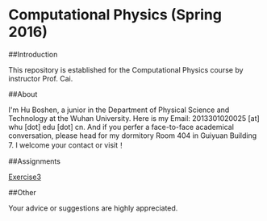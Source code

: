 # **Computational Physics (Spring 2016)**

##Introduction

  This repository is established for the Computational Physics course by instructor Prof. Cai.
  
##About

  I'm Hu Boshen, a junior in the Department of Physical Science and Technology at the Wuhan University. Here is my Email: 2013301020025 [at] whu [dot] edu [dot] cn. And if you perfer a face-to-face academical conversation, please head for my dormitory Room 404 in Guiyuan Building 7. I welcome your contact or visit！
  
##Assignments

  [Exercise3](https://github.com/endeavor19/computationalphysics_N2013301020025/blob/master/exercise/Exercise3) 
  
##Other

   Your advice or suggestions are highly appreciated.
  
